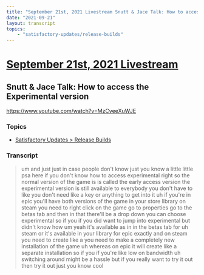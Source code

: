 ```yaml
---
title: "September 21st, 2021 Livestream Snutt & Jace Talk: How to access the Experimental version"
date: "2021-09-21"
layout: transcript
topics:
    - "satisfactory-updates/release-builds"
---
```

# [September 21st, 2021 Livestream](../2021-09-21.md)
## Snutt & Jace Talk: How to access the Experimental version
https://www.youtube.com/watch?v=MzCveeXuWJE

### Topics
* [Satisfactory Updates > Release Builds](../topics/satisfactory-updates/release-builds.md)

### Transcript

> um and just just in case people don't know just you know a little little psa here if you don't know how to access experimental right so the normal version of the game is is called the early access version the experimental version is still available to everybody you don't have to like you don't need like a key or anything to get into it uh if you're in epic you'll have both versions of the game in your store library on steam you need to right click on the game go to properties go to the betas tab and then in that there'll be a drop down you can choose experimental so if you if you did want to jump into experimental but didn't know how um yeah it's available as in in the betas tab for uh steam or it's available in your library for epic exactly and on steam you need to create like a you need to make a completely new installation of the game uh whereas on epic it will create like a separate installation so if you if you're like low on bandwidth uh switching around might be a hassle but if you really want to try it out then try it out just you know cool
